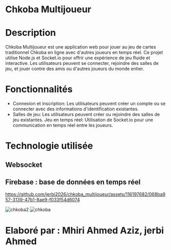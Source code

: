 # Chkoba Multijoueur



# Description
Chkoba Multijoueur est une application web pour jouer au jeu de cartes traditionnel Chkoba en ligne avec d'autres joueurs en temps réel. Ce projet utilise Node.js et Socket.io pour offrir une expérience de jeu fluide et interactive. Les utilisateurs peuvent se connecter, rejoindre des salles de jeu, et jouer contre des amis ou d'autres joueurs du monde entier.

# Fonctionnalités
- Connexion et inscription: Les utilisateurs peuvent créer un compte ou se connecter avec des informations d'identification existantes.
- Salles de jeu: Les utilisateurs peuvent créer ou rejoindre des salles de jeu existantes.
Jeu en temps réel: Utilisation de Socket.io pour une communication en temps réel entre les joueurs.

# Technologie utilisée
## Websocket 
## Firebase : base de données en temps réel



https://github.com/jerbi2026/chkoba_multijoueur/assets/116197682/068ba957-3139-47b1-8ae9-f033f54d6074

![chkoba2](https://github.com/jerbi2026/chkoba_multijoueur/assets/116197682/7c7a970e-7059-4a14-86e0-00a324729147)
![chkoba](https://github.com/jerbi2026/chkoba_multijoueur/assets/116197682/dc6fbc3f-9e8c-411b-a359-0563fe8eb86d)

# Elaboré par : Mhiri Ahmed Aziz, jerbi Ahmed 
